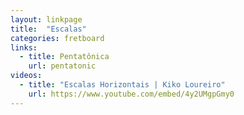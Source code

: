 ```yaml
---
layout: linkpage
title:  "Escalas"
categories: fretboard
links:
  - title: Pentatônica
    url: pentatonic
videos:
  - title: "Escalas Horizontais | Kiko Loureiro"
    url: https://www.youtube.com/embed/4y2UMgpGmy0
---
```

